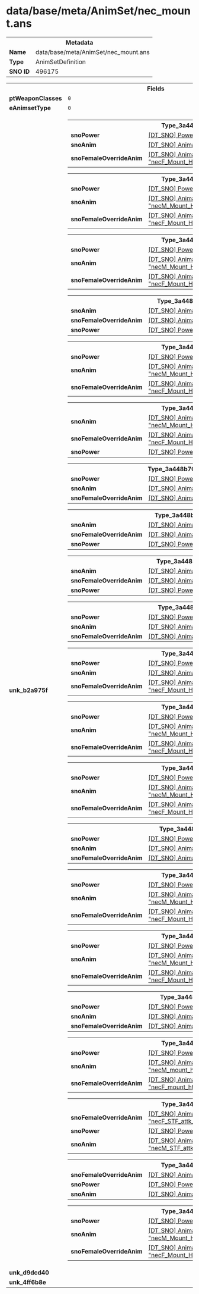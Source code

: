 <h1>data/base/meta/AnimSet/nec_mount.ans</h1><table><tr><th colspan="100%">Metadata</th></tr><tr><td><b>Name</b></td><td>data/base/meta/AnimSet/nec_mount.ans</td></tr><tr><td><b>Type</b></td><td>AnimSetDefinition</td></tr><tr><td><b>SNO ID</b></td><td>496175</td></tr></table>

<table><tr><th colspan="100%">Fields</th></tr><tr><td><b>ptWeaponClasses</b></td><td><code>0</code>
</td></tr><tr><td><b>eAnimsetType</b></td><td><code>0</code></td></tr><tr><td><b>unk_b2a975f</b></td><td><table><tr><th colspan="100%">Type_3a448b70</th></tr><tr><td><b>snoPower</b></td><td><a href="..\Power\AnimKey_Cantor.pow">[DT_SNO] Power: "AnimKey_Cantor"</a></td></tr><tr><td><b>snoAnim</b></td><td><a href="..\Anim\necM_Mount_Horse_Cantor.ani">[DT_SNO] Animation: "necM_Mount_Horse_Cantor"</a></td></tr><tr><td><b>snoFemaleOverrideAnim</b></td><td><a href="..\Anim\necF_Mount_Horse_Cantor_RT.ani">[DT_SNO] Animation: "necF_Mount_Horse_Cantor_RT"</a></td></tr></table>


<table><tr><th colspan="100%">Type_3a448b70</th></tr><tr><td><b>snoPower</b></td><td><a href="..\Power\AnimKey_Cantor_Left.pow">[DT_SNO] Power: "AnimKey_Cantor_Left"</a></td></tr><tr><td><b>snoAnim</b></td><td><a href="..\Anim\necM_Mount_Horse_Cantor_Left.ani">[DT_SNO] Animation: "necM_Mount_Horse_Cantor_Left"</a></td></tr><tr><td><b>snoFemaleOverrideAnim</b></td><td><a href="..\Anim\necF_Mount_Horse_Cantor_Left_RT.ani">[DT_SNO] Animation: "necF_Mount_Horse_Cantor_Left_RT"</a></td></tr></table>


<table><tr><th colspan="100%">Type_3a448b70</th></tr><tr><td><b>snoPower</b></td><td><a href="..\Power\AnimKey_Cantor_Right.pow">[DT_SNO] Power: "AnimKey_Cantor_Right"</a></td></tr><tr><td><b>snoAnim</b></td><td><a href="..\Anim\necM_Mount_Horse_Cantor_Right.ani">[DT_SNO] Animation: "necM_Mount_Horse_Cantor_Right"</a></td></tr><tr><td><b>snoFemaleOverrideAnim</b></td><td><a href="..\Anim\necF_Mount_Horse_Cantor_Right_RT.ani">[DT_SNO] Animation: "necF_Mount_Horse_Cantor_Right_RT"</a></td></tr></table>


<table><tr><th colspan="100%">Type_3a448b70</th></tr><tr><td><b>snoAnim</b></td><td><a href="..\Anim\necM_Mount_Horse_Gallop.ani">[DT_SNO] Animation: "necM_Mount_Horse_Gallop"</a></td></tr><tr><td><b>snoFemaleOverrideAnim</b></td><td><a href="..\Anim\necF_Mount_Horse_Gallop.ani">[DT_SNO] Animation: "necF_Mount_Horse_Gallop"</a></td></tr><tr><td><b>snoPower</b></td><td><a href="..\Power\AnimKey_Gallop.pow">[DT_SNO] Power: "AnimKey_Gallop"</a></td></tr></table>


<table><tr><th colspan="100%">Type_3a448b70</th></tr><tr><td><b>snoPower</b></td><td><a href="..\Power\AnimKey_Gallop_Left.pow">[DT_SNO] Power: "AnimKey_Gallop_Left"</a></td></tr><tr><td><b>snoAnim</b></td><td><a href="..\Anim\necM_Mount_Horse_Gallop_Left.ani">[DT_SNO] Animation: "necM_Mount_Horse_Gallop_Left"</a></td></tr><tr><td><b>snoFemaleOverrideAnim</b></td><td><a href="..\Anim\necF_Mount_Horse_Gallop_Left.ani">[DT_SNO] Animation: "necF_Mount_Horse_Gallop_Left"</a></td></tr></table>


<table><tr><th colspan="100%">Type_3a448b70</th></tr><tr><td><b>snoAnim</b></td><td><a href="..\Anim\necM_Mount_Horse_Gallop_Right.ani">[DT_SNO] Animation: "necM_Mount_Horse_Gallop_Right"</a></td></tr><tr><td><b>snoFemaleOverrideAnim</b></td><td><a href="..\Anim\necF_Mount_Horse_Gallop_Right.ani">[DT_SNO] Animation: "necF_Mount_Horse_Gallop_Right"</a></td></tr><tr><td><b>snoPower</b></td><td><a href="..\Power\AnimKey_Gallop_Right.pow">[DT_SNO] Power: "AnimKey_Gallop_Right"</a></td></tr></table>


<table><tr><th colspan="100%">Type_3a448b70</th></tr><tr><td><b>snoPower</b></td><td><a href="..\Power\AnimKey_Neutral_Mount.pow">[DT_SNO] Power: "AnimKey_Neutral_Mount"</a></td></tr><tr><td><b>snoAnim</b></td><td><a href="..\Anim\necM_Mount_Idle.ani">[DT_SNO] Animation: "necM_Mount_Idle"</a></td></tr><tr><td><b>snoFemaleOverrideAnim</b></td><td><a href="..\Anim\necF_Mount_Idle_RT.ani">[DT_SNO] Animation: "necF_Mount_Idle_RT"</a></td></tr></table>


<table><tr><th colspan="100%">Type_3a448b70</th></tr><tr><td><b>snoAnim</b></td><td><a href="..\Anim\necM_Mount_Idle_Left.ani">[DT_SNO] Animation: "necM_Mount_Idle_Left"</a></td></tr><tr><td><b>snoFemaleOverrideAnim</b></td><td><a href="..\Anim\necF_Mount_Idle_Left_RT.ani">[DT_SNO] Animation: "necF_Mount_Idle_Left_RT"</a></td></tr><tr><td><b>snoPower</b></td><td><a href="..\Power\AnimKey_Neutral_Mount_Left.pow">[DT_SNO] Power: "AnimKey_Neutral_Mount_Left"</a></td></tr></table>


<table><tr><th colspan="100%">Type_3a448b70</th></tr><tr><td><b>snoAnim</b></td><td><a href="..\Anim\necM_Mount_Idle_Right.ani">[DT_SNO] Animation: "necM_Mount_Idle_Right"</a></td></tr><tr><td><b>snoFemaleOverrideAnim</b></td><td><a href="..\Anim\necF_Mount_Idle_Right_RT.ani">[DT_SNO] Animation: "necF_Mount_Idle_Right_RT"</a></td></tr><tr><td><b>snoPower</b></td><td><a href="..\Power\AnimKey_Neutral_Mount_Right.pow">[DT_SNO] Power: "AnimKey_Neutral_Mount_Right"</a></td></tr></table>


<table><tr><th colspan="100%">Type_3a448b70</th></tr><tr><td><b>snoPower</b></td><td><a href="..\Power\AnimKey_Trot.pow">[DT_SNO] Power: "AnimKey_Trot"</a></td></tr><tr><td><b>snoAnim</b></td><td><a href="..\Anim\necM_Mount_Horse_Trot.ani">[DT_SNO] Animation: "necM_Mount_Horse_Trot"</a></td></tr><tr><td><b>snoFemaleOverrideAnim</b></td><td><a href="..\Anim\necF_Mount_Horse_Trot_RT.ani">[DT_SNO] Animation: "necF_Mount_Horse_Trot_RT"</a></td></tr></table>


<table><tr><th colspan="100%">Type_3a448b70</th></tr><tr><td><b>snoPower</b></td><td><a href="..\Power\AnimKey_Trot_Left.pow">[DT_SNO] Power: "AnimKey_Trot_Left"</a></td></tr><tr><td><b>snoAnim</b></td><td><a href="..\Anim\necM_Mount_Horse_Trot_Left.ani">[DT_SNO] Animation: "necM_Mount_Horse_Trot_Left"</a></td></tr><tr><td><b>snoFemaleOverrideAnim</b></td><td><a href="..\Anim\necF_Mount_Horse_Trot_Left_RT.ani">[DT_SNO] Animation: "necF_Mount_Horse_Trot_Left_RT"</a></td></tr></table>


<table><tr><th colspan="100%">Type_3a448b70</th></tr><tr><td><b>snoPower</b></td><td><a href="..\Power\AnimKey_Trot_Right.pow">[DT_SNO] Power: "AnimKey_Trot_Right"</a></td></tr><tr><td><b>snoAnim</b></td><td><a href="..\Anim\necM_Mount_Horse_Trot_Right.ani">[DT_SNO] Animation: "necM_Mount_Horse_Trot_Right"</a></td></tr><tr><td><b>snoFemaleOverrideAnim</b></td><td><a href="..\Anim\necF_Mount_Horse_Trot_Right_RT.ani">[DT_SNO] Animation: "necF_Mount_Horse_Trot_Right_RT"</a></td></tr></table>


<table><tr><th colspan="100%">Type_3a448b70</th></tr><tr><td><b>snoPower</b></td><td><a href="..\Power\AnimKey_Walk_Left_Mount.pow">[DT_SNO] Power: "AnimKey_Walk_Left_Mount"</a></td></tr><tr><td><b>snoAnim</b></td><td><a href="..\Anim\necM_Mount_Horse_Walk_Left.ani">[DT_SNO] Animation: "necM_Mount_Horse_Walk_Left"</a></td></tr><tr><td><b>snoFemaleOverrideAnim</b></td><td><a href="..\Anim\necF_Mount_Horse_Walk_Left_RT.ani">[DT_SNO] Animation: "necF_Mount_Horse_Walk_Left_RT"</a></td></tr></table>


<table><tr><th colspan="100%">Type_3a448b70</th></tr><tr><td><b>snoPower</b></td><td><a href="..\Power\AnimKey_Walk_Mount.pow">[DT_SNO] Power: "AnimKey_Walk_Mount"</a></td></tr><tr><td><b>snoAnim</b></td><td><a href="..\Anim\necM_Mount_Horse_Walk.ani">[DT_SNO] Animation: "necM_Mount_Horse_Walk"</a></td></tr><tr><td><b>snoFemaleOverrideAnim</b></td><td><a href="..\Anim\necF_Mount_Horse_Walk_RT.ani">[DT_SNO] Animation: "necF_Mount_Horse_Walk_RT"</a></td></tr></table>


<table><tr><th colspan="100%">Type_3a448b70</th></tr><tr><td><b>snoPower</b></td><td><a href="..\Power\AnimKey_Walk_Right_Mount.pow">[DT_SNO] Power: "AnimKey_Walk_Right_Mount"</a></td></tr><tr><td><b>snoAnim</b></td><td><a href="..\Anim\necM_Mount_Horse_Walk_Right.ani">[DT_SNO] Animation: "necM_Mount_Horse_Walk_Right"</a></td></tr><tr><td><b>snoFemaleOverrideAnim</b></td><td><a href="..\Anim\necF_Mount_Horse_Walk_Right_RT.ani">[DT_SNO] Animation: "necF_Mount_Horse_Walk_Right_RT"</a></td></tr></table>


<table><tr><th colspan="100%">Type_3a448b70</th></tr><tr><td><b>snoPower</b></td><td><a href="..\Power\Mount_MountUp_Right.pow">[DT_SNO] Power: "Mount_MountUp_Right"</a></td></tr><tr><td><b>snoAnim</b></td><td><a href="..\Anim\necM_Mount_Horse_Climb_Up_Right.ani">[DT_SNO] Animation: "necM_Mount_Horse_Climb_Up_Right"</a></td></tr><tr><td><b>snoFemaleOverrideAnim</b></td><td><a href="..\Anim\necF_Mount_Horse_Climb_Up_Right_RT.ani">[DT_SNO] Animation: "necF_Mount_Horse_Climb_Up_Right_RT"</a></td></tr></table>


<table><tr><th colspan="100%">Type_3a448b70</th></tr><tr><td><b>snoPower</b></td><td><a href="..\Power\Mount_DismountOutCombat.pow">[DT_SNO] Power: "Mount_DismountOutCombat"</a></td></tr><tr><td><b>snoAnim</b></td><td><a href="..\Anim\necM_Mount_Climb_Down.ani">[DT_SNO] Animation: "necM_Mount_Climb_Down"</a></td></tr><tr><td><b>snoFemaleOverrideAnim</b></td><td><a href="..\Anim\necF_Mount_Climb_Down_RT.ani">[DT_SNO] Animation: "necF_Mount_Climb_Down_RT"</a></td></tr></table>


<table><tr><th colspan="100%">Type_3a448b70</th></tr><tr><td><b>snoPower</b></td><td><a href="..\Power\Mount_DismountByEnemy.pow">[DT_SNO] Power: "Mount_DismountByEnemy"</a></td></tr><tr><td><b>snoAnim</b></td><td><a href="..\Anim\necM_mount_hth_event_dismount_damage.ani">[DT_SNO] Animation: "necM_mount_hth_event_dismount_damage"</a></td></tr><tr><td><b>snoFemaleOverrideAnim</b></td><td><a href="..\Anim\necF_mount_hth_event_dismount_damage_RT.ani">[DT_SNO] Animation: "necF_mount_hth_event_dismount_damage_RT"</a></td></tr></table>


<table><tr><th colspan="100%">Type_3a448b70</th></tr><tr><td><b>snoFemaleOverrideAnim</b></td><td><a href="..\Anim\necF_STF_attk_Dismount_massCorpseExplosion_RT.ani">[DT_SNO] Animation: "necF_STF_attk_Dismount_massCorpseExplosion_RT"</a></td></tr><tr><td><b>snoPower</b></td><td><a href="#UKNOWN">[DT_SNO] Power: %!q(<nil>)</a></td></tr><tr><td><b>snoAnim</b></td><td><a href="..\Anim\necM_STF_attk_Dismount_massCorpseExplosion.ani">[DT_SNO] Animation: "necM_STF_attk_Dismount_massCorpseExplosion"</a></td></tr></table>


<table><tr><th colspan="100%">Type_3a448b70</th></tr><tr><td><b>snoFemaleOverrideAnim</b></td><td><a href="..\Anim\necF_mount_horse_nav_jump.ani">[DT_SNO] Animation: "necF_mount_horse_nav_jump"</a></td></tr><tr><td><b>snoPower</b></td><td><a href="..\Power\Mount_Traversal_Jump.pow">[DT_SNO] Power: "Mount_Traversal_Jump"</a></td></tr><tr><td><b>snoAnim</b></td><td><a href="..\Anim\necM_mount_horse_nav_jump.ani">[DT_SNO] Animation: "necM_mount_horse_nav_jump"</a></td></tr></table>


<table><tr><th colspan="100%">Type_3a448b70</th></tr><tr><td><b>snoPower</b></td><td><a href="..\Power\Mount_Carrot.pow">[DT_SNO] Power: "Mount_Carrot"</a></td></tr><tr><td><b>snoAnim</b></td><td><a href="..\Anim\necM_Mount_Horse_Gallop_Boost.ani">[DT_SNO] Animation: "necM_Mount_Horse_Gallop_Boost"</a></td></tr><tr><td><b>snoFemaleOverrideAnim</b></td><td><a href="..\Anim\necF_Mount_Horse_Gallop_Boost_RT.ani">[DT_SNO] Animation: "necF_Mount_Horse_Gallop_Boost_RT"</a></td></tr></table>


</td></tr><tr><td><b>unk_d9dcd40</b></td><td></td></tr><tr><td><b>unk_4ff6b8e</b></td><td></td></tr></table>

